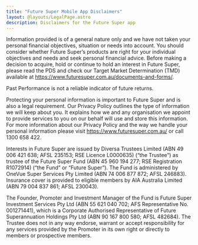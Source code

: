 ```yaml
---
title: "Future Super Mobile App Disclaimers"
layout: @layouts/LegalPage.astro
description: Disclaimers for the Future Super app
---
```


Information provided is of a general nature only and we have not taken your personal financial objectives, situation or needs into account. You should consider whether Future Super’s products are right for your individual objectives and needs and seek personal financial advice. Before making a decision to acquire, hold or continue to hold an interest in Future Super, please read the PDS and check our Target Market Determination (TMD) available at https://www.futuresuper.com.au/documents-and-forms/.

Past Performance is not a reliable indicator of future returns.

Protecting your personal information is important to Future Super and is also a legal requirement. Our Privacy Policy outlines the type of information we will keep about you. It explains how we and any organisation we appoint to provide services to you on our behalf will use and store this information. For more information about our Privacy Policy and the way we handle your personal information please visit https://www.futuresuper.com.au/ or call 1300 658 422.

Interests in Future Super are issued by Diversa Trustees Limited (ABN 49 006 421 638; AFSL 235153; RSE Licence L0000635) (“the Trustee”) as trustee of the Future Super Fund (ABN 45 960 194 277; RSE Registration R1072914) (“the Fund” or “Future Super”). The Fund is administered by OneVue Super Services Pty Limited (ABN 74 006 877 872; AFSL 246883). Insurance cover is provided to eligible members by AIA Australia Limited (ABN 79 004 837 861; AFSL 230043).

The Founder, Promoter and Investment Manager of the Fund is Future Super Investment Services Pty Ltd (ABN 55 621 040 702; AFS Representative No. 001271441), which is a Corporate Authorised Representative of Future Superannuation Holdings Pty Ltd (ABN 90 167 800 580; AFSL 482684). The Trustee does not in any way endorse, warrant or accept responsibility for any services provided by the Promoter in its own right or directly to members or prospective members.
